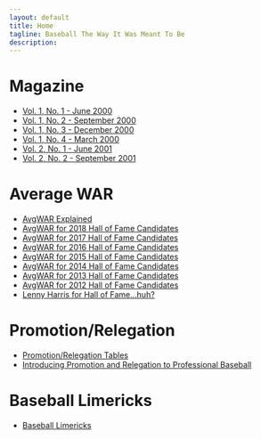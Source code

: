 ```yaml
---
layout: default
title: Home
tagline: Baseball The Way It Was Meant To Be
description:  
---
```

<h1>Magazine</h1>
<ul>
  <li><a href="{{ site.url }}{{ site.baseurl }}/pages/magazine/vol_1_no_1/bi_vol_1_no_1_home.html">Vol. 1, No. 1 - June 2000</a></li>
  <li><a href="{{ site.url }}{{ site.baseurl }}/pages/magazine/vol_1_no_2/bi_vol_1_no_2_home.html">Vol. 1, No. 2 - September 2000</a></li>
  <li><a href="{{ site.url }}{{ site.baseurl }}/pages/magazine/vol_1_no_3/bi_vol_1_no_3_home.html">Vol. 1, No. 3 - December 2000</a></li>
  <li><a href="{{ site.url }}{{ site.baseurl }}/pages/magazine/vol_1_no_4/bi_vol_1_no_4_home.html">Vol. 1, No. 4 - March 2000</a></li>
  <li><a href="{{ site.url }}{{ site.baseurl }}/pages/magazine/vol_2_no_1/bi_vol_2_no_1_home.html">Vol. 2, No. 1 - June 2001</a></li>
  <li><a href="{{ site.url }}{{ site.baseurl }}/pages/magazine/vol_2_no_2/bi_vol_2_no_2_home.html">Vol. 2, No. 2 - September 2001</a></li>
</ul>

<h1>Average WAR</h1>
<ul>
  <li><a href="{{ site.url }}{{ site.baseurl }}/pages/avg-war/avg-war.html">AvgWAR Explained</a></li>
  <li><a href="{{ site.url }}{{ site.baseurl }}/pages/avg-war/average-war-for-2018-hall-of-fame-candidates.html">AvgWAR for 2018 Hall of Fame Candidates</a></li>
  <li><a href="{{ site.url }}{{ site.baseurl }}/pages/avg-war/average-war-for-2017-hall-of-fame-candidates.html">AvgWAR for 2017 Hall of Fame Candidates</a></li>
  <li><a href="{{ site.url }}{{ site.baseurl }}/pages/avg-war/average-war-for-2016-hall-of-fame-candidates.html">AvgWAR for 2016 Hall of Fame Candidates</a></li>
  <li><a href="{{ site.url }}{{ site.baseurl }}/pages/avg-war/average-war-for-2015-hall-of-fame-candidates.html">AvgWAR for 2015 Hall of Fame Candidates</a></li>
  <li><a href="{{ site.url }}{{ site.baseurl }}/pages/avg-war/average-war-for-2014-hall-of-fame-candidates.html">AvgWAR for 2014 Hall of Fame Candidates</a></li>
  <li><a href="{{ site.url }}{{ site.baseurl }}/pages/avg-war/average-war-for-2013-hall-of-fame-candidates.html">AvgWAR for 2013 Hall of Fame Candidates</a></li>
  <li><a href="{{ site.url }}{{ site.baseurl }}/pages/avg-war/average-war-for-2012-hall-of-fame-candidates.html">AvgWAR for 2012 Hall of Fame Candidates</a></li>
  <li><a href="{{ site.url }}{{ site.baseurl }}/pages/avg-war/lenny-harris-for-hall-of-fame-huh.html">Lenny Harris for Hall of Fame...huh?</a></li>
</ul>

<h1>Promotion/Relegation</h1>
<ul>
  <li><a href="{{ site.url }}{{ site.baseurl }}/pages/pro-rel/promotion-relegation.html">Promotion/Relegation Tables</a></li>
  <li><a href="{{ site.url }}{{ site.baseurl }}/pages/pro-rel/introducing-promotion-and-relegation-to-professional-baseball.html">Introducing Promotion and Relegation to Professional Baseball</a></li>
</ul>

<h1>Baseball Limericks</h1>
<ul>
  <li><a href="{{ site.url }}{{ site.baseurl }}/pages/limericks/baseball-limericks.html">Baseball Limericks</a></li>
</ul>

